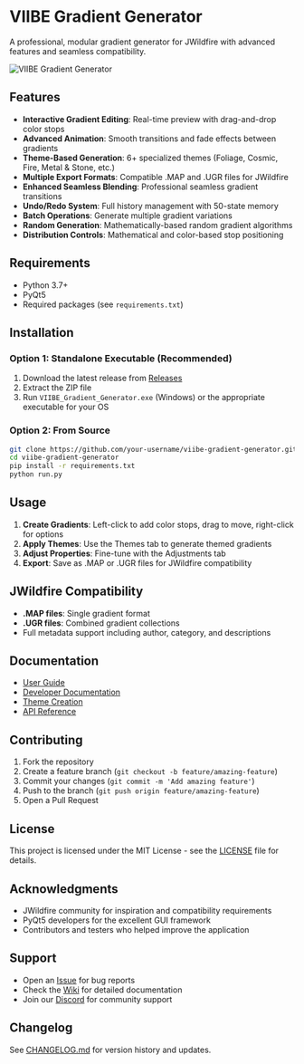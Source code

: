 # VIIBE Gradient Generator

A professional, modular gradient generator for JWildfire with advanced features and seamless compatibility.

![VIIBE Gradient Generator](docs/screenshot.png)

## Features

- **Interactive Gradient Editing**: Real-time preview with drag-and-drop color stops
- **Advanced Animation**: Smooth transitions and fade effects between gradients
- **Theme-Based Generation**: 6+ specialized themes (Foliage, Cosmic, Fire, Metal & Stone, etc.)
- **Multiple Export Formats**: Compatible .MAP and .UGR files for JWildfire
- **Enhanced Seamless Blending**: Professional seamless gradient transitions
- **Undo/Redo System**: Full history management with 50-state memory
- **Batch Operations**: Generate multiple gradient variations
- **Random Generation**: Mathematically-based random gradient algorithms
- **Distribution Controls**: Mathematical and color-based stop positioning

## Requirements

- Python 3.7+
- PyQt5
- Required packages (see `requirements.txt`)

## Installation

### Option 1: Standalone Executable (Recommended)
1. Download the latest release from [Releases](https://github.com/your-username/viibe-gradient-generator/releases)
2. Extract the ZIP file
3. Run `VIIBE_Gradient_Generator.exe` (Windows) or the appropriate executable for your OS

### Option 2: From Source
```bash
git clone https://github.com/your-username/viibe-gradient-generator.git
cd viibe-gradient-generator
pip install -r requirements.txt
python run.py
```

## Usage

1. **Create Gradients**: Left-click to add color stops, drag to move, right-click for options
2. **Apply Themes**: Use the Themes tab to generate themed gradients
3. **Adjust Properties**: Fine-tune with the Adjustments tab
4. **Export**: Save as .MAP or .UGR files for JWildfire compatibility

## JWildfire Compatibility

- **.MAP files**: Single gradient format
- **.UGR files**: Combined gradient collections
- Full metadata support including author, category, and descriptions

## Documentation

- [User Guide](docs/user-guide.md)
- [Developer Documentation](docs/developer-guide.md)
- [Theme Creation](docs/theme-creation.md)
- [API Reference](docs/api-reference.md)

## Contributing

1. Fork the repository
2. Create a feature branch (`git checkout -b feature/amazing-feature`)
3. Commit your changes (`git commit -m 'Add amazing feature'`)
4. Push to the branch (`git push origin feature/amazing-feature`)
5. Open a Pull Request

## License

This project is licensed under the MIT License - see the [LICENSE](LICENSE) file for details.

## Acknowledgments

- JWildfire community for inspiration and compatibility requirements
- PyQt5 developers for the excellent GUI framework
- Contributors and testers who helped improve the application

## Support

- Open an [Issue](https://github.com/your-username/viibe-gradient-generator/issues) for bug reports
- Check the [Wiki](https://github.com/your-username/viibe-gradient-generator/wiki) for detailed documentation
- Join our [Discord](your-discord-link) for community support

## Changelog

See [CHANGELOG.md](CHANGELOG.md) for version history and updates.
